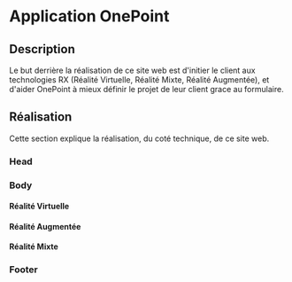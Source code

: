 # Application OnePoint

## Description

Le but derrière la réalisation de ce site web est d'initier le client aux technologies RX (Réalité Virtuelle, Réalité Mixte, Réalité Augmentée), et d'aider OnePoint à mieux définir le projet de leur client grace au formulaire.

## Réalisation 

Cette section explique la réalisation, du coté technique, de ce site web.

### Head

### Body

#### Réalité Virtuelle 

#### Réalité Augmentée

#### Réalité Mixte

### Footer
